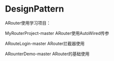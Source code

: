 # DesignPattern

ARouter使用学习项目：

MyRouterProject-master	ARouter使用AutoWired传参

ARouteLogin-master	ARouter拦截器使用

ARounterDemo-master	ARouter的基础使用




